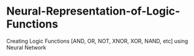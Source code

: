 # Neural-Representation-of-Logic-Functions
Creating Logic Functions [AND, OR, NOT, XNOR, XOR, NAND, etc] using Neural Network
